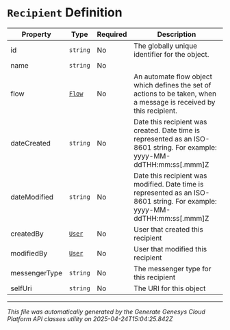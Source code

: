 # `Recipient` Definition

| Property | Type | Required | Description |
|----------|------|----------|-------------|
| id | `string` | No | The globally unique identifier for the object. |
| name | `string` | No |  |
| flow | [`Flow`](flow-definition.md) | No | An automate flow object which defines the set of actions to be taken, when a message is received by this recipient. |
| dateCreated | `string` | No | Date this recipient was created. Date time is represented as an ISO-8601 string. For example: yyyy-MM-ddTHH:mm:ss[.mmm]Z |
| dateModified | `string` | No | Date this recipient was modified. Date time is represented as an ISO-8601 string. For example: yyyy-MM-ddTHH:mm:ss[.mmm]Z |
| createdBy | [`User`](user-definition.md) | No | User that created this recipient |
| modifiedBy | [`User`](user-definition.md) | No | User that modified this recipient |
| messengerType | `string` | No | The messenger type for this recipient |
| selfUri | `string` | No | The URI for this object |

---

*This file was automatically generated by the Generate Genesys Cloud Platform API classes utility on 2025-04-24T15:04:25.842Z*